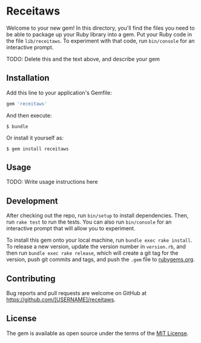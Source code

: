 # Receitaws

Welcome to your new gem! In this directory, you'll find the files you need to be able to package up your Ruby library into a gem. Put your Ruby code in the file `lib/receitaws`. To experiment with that code, run `bin/console` for an interactive prompt.

TODO: Delete this and the text above, and describe your gem

## Installation

Add this line to your application's Gemfile:

```ruby
gem 'receitaws'
```

And then execute:

    $ bundle

Or install it yourself as:

    $ gem install receitaws

## Usage

TODO: Write usage instructions here

## Development

After checking out the repo, run `bin/setup` to install dependencies. Then, run `rake test` to run the tests. You can also run `bin/console` for an interactive prompt that will allow you to experiment.

To install this gem onto your local machine, run `bundle exec rake install`. To release a new version, update the version number in `version.rb`, and then run `bundle exec rake release`, which will create a git tag for the version, push git commits and tags, and push the `.gem` file to [rubygems.org](https://rubygems.org).

## Contributing

Bug reports and pull requests are welcome on GitHub at https://github.com/[USERNAME]/receitaws.

## License

The gem is available as open source under the terms of the [MIT License](http://opensource.org/licenses/MIT).
